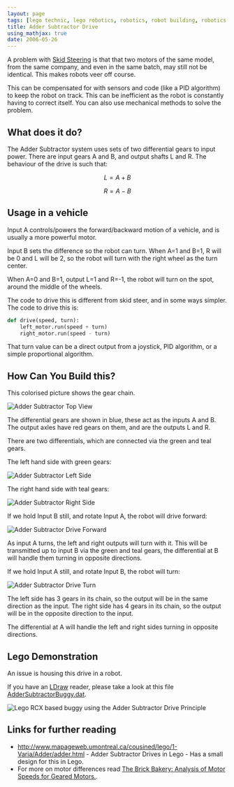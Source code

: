 ```yaml
---
layout: page
tags: [lego technic, lego robotics, robotics, robot building, robotics at home]
title: Adder Subtractor Drive
using_mathjax: true
date: 2006-05-26
---
```

A problem with [Skid Steering](/wiki/skid_steering.html "Skid Steering") is that that two motors of the same model, from the same company, and even in the same batch, may still not be identical. This makes robots veer off course.

This can be compensated for with sensors and code (like a PID algorithm) to keep the robot on track. This can be inefficient as the robot is constantly having to correct itself. You can also use mechanical methods to solve the problem.

## What does it do?

The Adder Subtractor system uses sets of two differential gears to input power. There are input gears A and B, and output shafts L and R. The behaviour of the drive is such that:

$$L=A+B$$

$$R=A-B$$

## Usage in a vehicle

Input A controls/powers the forward/backward motion of a vehicle, and is usually a more powerful motor.

Input B sets the difference so the robot can turn. When A=1 and B=1, R will be 0 and L will be 2, so the robot will turn with the right wheel as the turn center.

When A=0 and B=1, output L=1 and R=-1, the robot will turn on the spot, around the middle of the wheels.

The code to drive this is different from skid steer, and in some ways simpler. The code to drive this is:

```python
def drive(speed, turn):
    left_motor.run(speed + turn)
    right_motor.run(speed - turn)
```

That turn value can be a direct output from a joystick, PID algorithm, or a simple proportional algorithm.

## How Can You Build this?

This colorised picture shows the gear chain.

![Adder Subtractor Top View](/assets/adder_subtractor_drive/colorised-gear-chain-top.png)

The differential gears are shown in blue, these act as the inputs A and B.
The output axles have red gears on them, and are the outputs L and R.

There are two differentials, which are connected via the green and teal gears.

The left hand side with green gears:

![Adder Subtractor Left Side](/assets/adder_subtractor_drive/colorised-gear-chain-output-1.png)

The right hand side with teal gears:

![Adder Subtractor Right Side](/assets/adder_subtractor_drive/colorised-gear-chain-output-2.png)

If we hold Input B still, and rotate Input A, the robot will drive forward:

![Adder Subtractor Drive Forward](/assets/adder_subtractor_drive/colorised-gear-chain-top-input-B-held.png)

As input A turns, the left and right outputs will turn with it. This will be transmitted up to input B via the green and teal gears, the differential at B will handle them turning in opposite directions.

If we hold Input A still, and rotate Input B, the robot will turn:

![Adder Subtractor Drive Turn](/assets/adder_subtractor_drive/colorised-gear-chain-top-input-A-held.png)

The left side has 3 gears in its chain, so the output will be in the same direction as the input. The right side has 4 gears in its chain, so the output will be in the opposite direction to the input.

The differential at A will handle the left and right sides turning in opposite directions.


## Lego Demonstration

An issue is housing this drive in a robot.

If you have an [LDraw](/wiki/ldraw_system.html "The primary system for CAD representation of Lego parts") reader, please take a look at this file [AdderSubtractorBuggy.dat](/assets/adder_subtractor_drive/AdderSubtractorBuggy.dat).

![Lego RCX based buggy using the Adder Subtractor Drive Principle](/assets/adder_subtractor_drive/adder_subtractor_rcx_buggy.png)

## Links for further reading

* <a  href="http://www.mapageweb.umontreal.ca/cousined/lego/1-Varia/Adder/adder.html" rel="external" target="_blank">http://www.mapageweb.umontreal.ca/cousined/lego/1-Varia/Adder/adder.html</a> - Adder Subtractor Drives in Lego - Has a small design for this in Lego.
* For more on motor differences read [The Brick Bakery: Analysis of Motor Speeds for Geared Motors.](https://sjbaker.org/steve/lego/motor_speed.html).